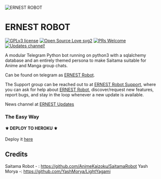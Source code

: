 ![ERNEST ROBOT](https://telegra.ph/file/d5b5a5257a6fc050c9290.jpg)
# ERNEST ROBOT 
[![GPLv3 license](https://img.shields.io/badge/License-GPLv3-blue.svg)](https://perso.crans.org/besson/LICENSE.html) [![Open Source Love svg2](https://badges.frapsoft.com/os/v2/open-source.svg?v=103)](https://github.com/ellerbrock/open-source-badges/) [![PRs Welcome](https://img.shields.io/badge/PRs-welcome-brightgreen.svg?style=flat-square)](https://makeapullrequest.com) [![Updates channel!](https://img.shields.io/badge/Join%20Channel-!-red)](https://t.me/ErnestUpdates)


A modular Telegram Python bot running on python3 with a sqlalchemy database and an entirely themed persona to make Saitama suitable for Anime and Manga group chats. 

Can be found on telegram as [ERNEST Robot](https://t.me/Mr_ernest_bot).

The Support group can be reached out to at [ERNEST Robot Support](https://t.me/Ernest_support), where you can ask for help about [ERNEST Robot](https://t.me/Mr_ernest_bot), discover/request new features, report bugs, and stay in the loop whenever a new update is available. 

News channel  at [ERNEST Updates](https://t.me/ErnestUpdates) 

### The Easy Way

<h4>⚜️ DEPLOY TO HEROKU ⚜️</h4>

Deploy it [here](https://dashboard.heroku.com/new?button-url=https%3A%2F%2Fgithub.com%2FTeam-Criminal%2FChetak-%2Fblob%2Fmaster%2FREADME.md&template=https%3A%2F%2Fgithub.com%2FTeam-Criminal%2FChetak-)


## Credits
Saitama Robot - : https://github.com/AnimeKaizoku/SaitamaRobot
Yash Morya -: https://github.com/YashMorya/LightYagami
